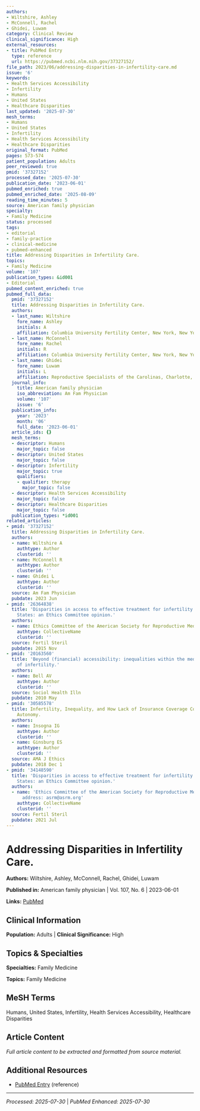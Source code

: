 ```yaml
---
authors:
- Wiltshire, Ashley
- McConnell, Rachel
- Ghidei, Luwam
category: Clinical Review
clinical_significance: High
external_resources:
- title: PubMed Entry
  type: reference
  url: https://pubmed.ncbi.nlm.nih.gov/37327152/
file_path: 2023/06/addressing-disparities-in-infertility-care.md
issue: '6'
keywords:
- Health Services Accessibility
- Infertility
- Humans
- United States
- Healthcare Disparities
last_updated: '2025-07-30'
mesh_terms:
- Humans
- United States
- Infertility
- Health Services Accessibility
- Healthcare Disparities
original_format: PubMed
pages: 573-574
patient_population: Adults
peer_reviewed: true
pmid: '37327152'
processed_date: '2025-07-30'
publication_date: '2023-06-01'
pubmed_enriched: true
pubmed_enriched_date: '2025-08-09'
reading_time_minutes: 5
source: American family physician
specialty:
- Family Medicine
status: processed
tags:
- editorial
- family-practice
- clinical-medicine
- pubmed-enhanced
title: Addressing Disparities in Infertility Care.
topics:
- Family Medicine
volume: '107'
publication_types: &id001
- Editorial
pubmed_content_enriched: true
pubmed_full_data:
  pmid: '37327152'
  title: Addressing Disparities in Infertility Care.
  authors:
  - last_name: Wiltshire
    fore_name: Ashley
    initials: A
    affiliation: Columbia University Fertility Center, New York, New York.
  - last_name: McConnell
    fore_name: Rachel
    initials: R
    affiliation: Columbia University Fertility Center, New York, New York.
  - last_name: Ghidei
    fore_name: Luwam
    initials: L
    affiliation: Reproductive Specialists of the Carolinas, Charlotte, North Carolina.
  journal_info:
    title: American family physician
    iso_abbreviation: Am Fam Physician
    volume: '107'
    issue: '6'
  publication_info:
    year: '2023'
    month: '06'
    full_date: '2023-06-01'
  article_ids: {}
  mesh_terms:
  - descriptor: Humans
    major_topic: false
  - descriptor: United States
    major_topic: false
  - descriptor: Infertility
    major_topic: true
    qualifiers:
    - qualifier: therapy
      major_topic: false
  - descriptor: Health Services Accessibility
    major_topic: false
  - descriptor: Healthcare Disparities
    major_topic: false
  publication_types: *id001
related_articles:
- pmid: '37327152'
  title: Addressing Disparities in Infertility Care.
  authors:
  - name: Wiltshire A
    authtype: Author
    clusterid: ''
  - name: McConnell R
    authtype: Author
    clusterid: ''
  - name: Ghidei L
    authtype: Author
    clusterid: ''
  source: Am Fam Physician
  pubdate: 2023 Jun
- pmid: '26364838'
  title: 'Disparities in access to effective treatment for infertility in the United
    States: an Ethics Committee opinion.'
  authors:
  - name: Ethics Committee of the American Society for Reproductive Medicine
    authtype: CollectiveName
    clusterid: ''
  source: Fertil Steril
  pubdate: 2015 Nov
- pmid: '20163560'
  title: 'Beyond (financial) accessibility: inequalities within the medicalisation
    of infertility.'
  authors:
  - name: Bell AV
    authtype: Author
    clusterid: ''
  source: Sociol Health Illn
  pubdate: 2010 May
- pmid: '30585578'
  title: Infertility, Inequality, and How Lack of Insurance Coverage Compromises Reproductive
    Autonomy.
  authors:
  - name: Insogna IG
    authtype: Author
    clusterid: ''
  - name: Ginsburg ES
    authtype: Author
    clusterid: ''
  source: AMA J Ethics
  pubdate: 2018 Dec 1
- pmid: '34148590'
  title: 'Disparities in access to effective treatment for infertility in the United
    States: an Ethics Committee opinion.'
  authors:
  - name: 'Ethics Committee of the American Society for Reproductive Medicine. Electronic
      address: asrm@asrm.org'
    authtype: CollectiveName
    clusterid: ''
  source: Fertil Steril
  pubdate: 2021 Jul
---
```


# Addressing Disparities in Infertility Care.

**Authors:** Wiltshire, Ashley, McConnell, Rachel, Ghidei, Luwam

**Published in:** American family physician | Vol. 107, No. 6 | 2023-06-01

**Links:** [PubMed](https://pubmed.ncbi.nlm.nih.gov/37327152/)

## Clinical Information

**Population:** Adults | **Clinical Significance:** High

## Topics & Specialties

**Specialties:** Family Medicine

**Topics:** Family Medicine

## MeSH Terms

Humans, United States, Infertility, Health Services Accessibility, Healthcare Disparities

## Article Content

*Full article content to be extracted and formatted from source material.*

## Additional Resources

- [PubMed Entry](https://pubmed.ncbi.nlm.nih.gov/37327152/) (reference)

---

*Processed: 2025-07-30* | *PubMed Enhanced: 2025-07-30*
